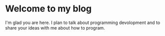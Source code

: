 # Welcome to my blog

I'm glad you are here. I plan to talk about programming devolopment and to share your ideas with me about how to
program.
